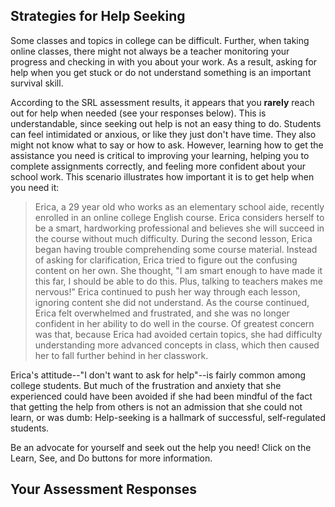 ## Strategies for Help Seeking

Some classes and topics in college can be difficult. Further, when taking online classes, there might not always be a teacher monitoring your progress and checking in with you about your work. As a result, asking for help when you get stuck or do not understand something is an important survival skill. 

According to the SRL assessment results, it appears that you **rarely** reach out for help when needed (see your responses below). This is understandable, since seeking out help is not an easy thing to do. Students can feel intimidated or anxious, or like they just don't have time. They also might not know what to say or how to ask. However, learning how to get the assistance you need is critical to improving your learning, helping you to complete assignments correctly, and feeling more confident about your school work. This scenario illustrates how important it is to get help when you need it:

> Erica, a 29 year old who works as an elementary school aide, recently enrolled in an online college English course. Erica considers herself to be a smart, hardworking professional and believes she will succeed in the course without much difficulty. During the second lesson, Erica began having trouble comprehending some course material. Instead of asking for clarification, Erica tried to figure out the confusing content on her own. She thought, "I am smart enough to have made it this far, I should be able to do this. Plus, talking to teachers makes me nervous!" Erica continued to push her way through each lesson, ignoring content she did not understand. As the course continued, Erica felt overwhelmed and frustrated, and she was no longer confident in her ability to do well in the course. Of greatest concern was that, because Erica had avoided certain topics, she had difficulty understanding more advanced concepts in class, which then caused her to fall further behind in her classwork.

Erica's attitude--"I don't want to ask for help"--is fairly common among college students. But much of the frustration and anxiety that she experienced could have been avoided if she had been mindful of the fact that getting the help from others is not an admission that she could not learn, or was dumb: Help-seeking is a hallmark of successful, self-regulated students. 

Be an advocate for yourself and seek out the help you need! Click on the Learn, See, and Do buttons for more information.

## Your Assessment Responses
